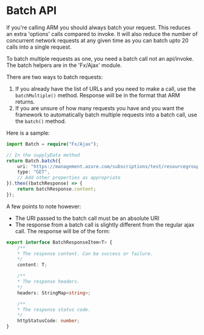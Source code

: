 <a name="batch-api"></a>
# Batch API

If you're calling ARM you should always batch your request.
This reduces an extra 'options' calls compared to invoke. It will also reduce the number of concurrent network requests at any given time as you can batch upto 20 calls into a single request.

To batch multiple requests as one, you need a batch call not an api/invoke. The batch helpers are in the 'Fx/Ajax' module.

There are two ways to batch requests:

 1. If you already have the list of URLs and you need to make a call, use the `batchMultiple()` method. Response will be in the format that ARM returns.
 2. If you are unsure of how many requests you have and you want the framework to automatically batch multiple requests into a batch call, use the `batch()` method.

Here is a sample:

```typescript
import Batch = require("Fx/Ajax");

// In the supplyData method
return Batch.batch({
    uri: "https://management.azure.com/subscriptions/test/resourcegroups?api-version=2014-04-01-preview",
    type: "GET",
    // Add other properties as appropriate
}).then((batchResponse) => {
    return batchResponse.content;
});
```

A few points to note however:

 - The URI passed to the batch call must be an absolute URI
 - The response from a batch call is slightly different from the regular ajax call. The response will be of the form:

```typescript
export interface BatchResponseItem<T> {
    /**
    * The response content. Can be success or failure.
    */
    content: T;

    /**
    * The response headers.
    */
    headers: StringMap<string>;

    /**
    * The response status code.
    */
    httpStatusCode: number;
}
```